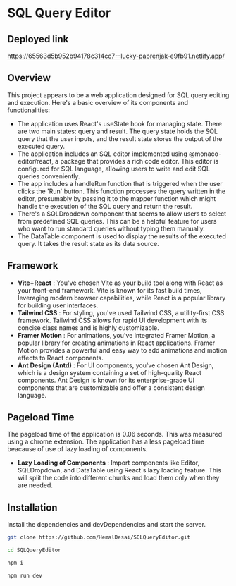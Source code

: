 # SQL Query Editor
## Deployed link
https://65563d5b952b94178c314cc7--lucky-paprenjak-e9fb91.netlify.app/
## Overview
This project appears to be a web application designed for SQL query editing and execution. Here's a basic overview of its components and functionalities:


- The application uses React's useState hook for managing state. There are two main states: query and result. The query state holds the SQL query that the user inputs, and the result state stores the output of the executed query.
- The application includes an SQL editor implemented using @monaco-editor/react, a package that provides a rich code editor. This editor is configured for SQL language, allowing users to write and edit SQL queries conveniently.
- The app includes a handleRun function that is triggered when the user clicks the 'Run' button. This function processes the query written in the editor, presumably by passing it to the mapper function which might handle the execution of the SQL query and return the result.
- There's a SQLDropdown component that seems to allow users to select from predefined SQL queries. This can be a helpful feature for users who want to run standard queries without typing them manually.
- The DataTable component is used to display the results of the executed query. It takes the result state as its data source.

## Framework

- **Vite+React** : You've chosen Vite as your build tool along with React as your front-end framework. Vite is known for its fast build times, leveraging modern browser capabilities, while React is a popular library for building user interfaces.
- **Tailwind CSS** : For styling, you've used Tailwind CSS, a utility-first CSS framework. Tailwind CSS allows for rapid UI development with its concise class names and is highly customizable.
- **Framer Motion** : For animations, you've integrated Framer Motion, a popular library for creating animations in React applications. Framer Motion provides a powerful and easy way to add animations and motion effects to React components.
- **Ant Design (Antd)** : For UI components, you've chosen Ant Design, which is a design system containing a set of high-quality React components. Ant Design is known for its enterprise-grade UI components that are customizable and offer a consistent design language.

## Pageload Time
The pageload time of the application is 0.06 seconds.
This was measured using a chrome extension.
The application has a less pageload time beacause of use of lazy loading of components.
- **Lazy Loading of Components** : Import components like Editor, SQLDropdown, and DataTable using React's lazy loading feature. This will split the code into different chunks and load them only when they are needed.



## Installation


Install the dependencies and devDependencies and start the server.

```sh
git clone https://github.com/HemalDesai/SQLQueryEditor.git
```
```sh
cd SQLQueryEditor
```
```sh
npm i
```
```sh
npm run dev
```




